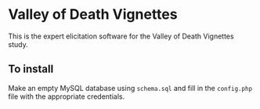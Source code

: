 # Valley of Death Vignettes

This is the expert elicitation software for the Valley of Death
Vignettes study.

## To install

Make an empty MySQL database using `schema.sql` and fill in the
`config.php` file with the appropriate credentials.
